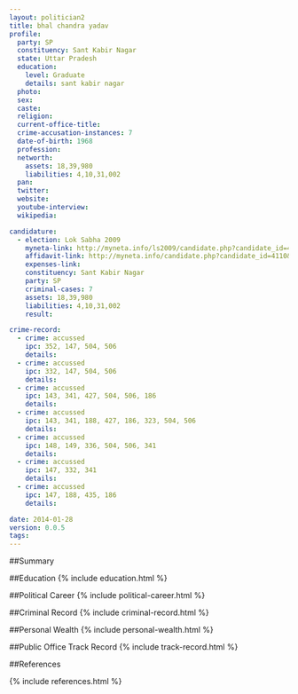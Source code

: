 ```yaml
---
layout: politician2
title: bhal chandra yadav
profile: 
  party: SP
  constituency: Sant Kabir Nagar
  state: Uttar Pradesh
  education: 
    level: Graduate
    details: sant kabir nagar
  photo: 
  sex: 
  caste: 
  religion: 
  current-office-title: 
  crime-accusation-instances: 7
  date-of-birth: 1968
  profession: 
  networth: 
    assets: 18,39,980
    liabilities: 4,10,31,002
  pan: 
  twitter: 
  website: 
  youtube-interview: 
  wikipedia: 

candidature: 
  - election: Lok Sabha 2009
    myneta-link: http://myneta.info/ls2009/candidate.php?candidate_id=4110
    affidavit-link: http://myneta.info/candidate.php?candidate_id=4110&scan=original
    expenses-link: 
    constituency: Sant Kabir Nagar 
    party: SP
    criminal-cases: 7
    assets: 18,39,980
    liabilities: 4,10,31,002
    result:  

crime-record: 
  - crime: accussed
    ipc: 352, 147, 504, 506
    details:  
  - crime: accussed
    ipc: 332, 147, 504, 506
    details:  
  - crime: accussed
    ipc: 143, 341, 427, 504, 506, 186
    details:  
  - crime: accussed
    ipc: 143, 341, 188, 427, 186, 323, 504, 506
    details:  
  - crime: accussed
    ipc: 148, 149, 336, 504, 506, 341
    details:  
  - crime: accussed
    ipc: 147, 332, 341
    details:  
  - crime: accussed
    ipc: 147, 188, 435, 186
    details:  

date: 2014-01-28
version: 0.0.5
tags: 
---
```

##Summary


##Education
{% include education.html %}


##Political Career
{% include political-career.html %}


##Criminal Record
{% include criminal-record.html %}


##Personal Wealth
{% include personal-wealth.html %}


##Public Office Track Record
{% include track-record.html %}


##References


{% include references.html %}